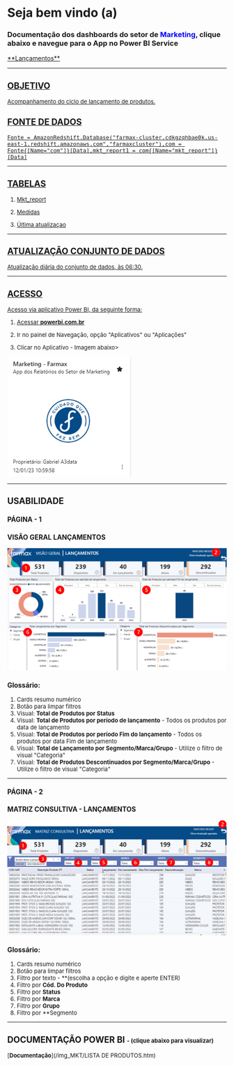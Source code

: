# **Seja bem vindo (a)**
### Documentação dos dashboards do setor de <span style = "color: blue">Marketing</span>, clique abaixo e navegue para o App no Power BI Service

<a href="https://app.powerbi.com/Redirect?action=OpenApp&appId=f194a00f-199a-47b8-bce1-59bcb5635cac&ctid=4019cfa9-aae5-4964-912e-b0e0bb606d37" target="_blank">
**Lançamentos**


---
<font size ="2">

## **OBJETIVO**
Acompanhamento do ciclo de lançamento de produtos. 

## **FONTE DE DADOS**

~~~
Fonte = AmazonRedshift.Database("farmax-cluster.cdkgzqhbae0k.us-east-1.redshift.amazonaws.com","farmaxcluster"),com = Fonte{[Name="com"]}[Data],mkt_report1 = com{[Name="mkt_report"]}[Data]
~~~

---
## **TABELAS**

1. Mkt_report

2. Medidas

3. Última atualizaçao 

---
## **ATUALIZAÇÃO CONJUNTO DE DADOS**
Atualização diária do conjunto de dados, às 06:30.

---
## **ACESSO**
Acesso via aplicativo Power BI, da seguinte forma:

<a href="https://app.powerbi.com/home" target="_blank">

1. Acessar **powerbi.com.br** </a>

2. Ir no painel de Navegação, opção "Aplicativos" ou "Aplicações"

3. Clicar no Aplicativo - Imagem abaixo>

![Imagem App Mkt](img_MKT/App_Mkt.png)

---
## **USABILIDADE**

### **PÁGINA - 1**

### **VISÃO GERAL LANÇAMENTOS**
![Imagem Visão Geral](img_MKT/Dash_Lancamentos.png)

### **Glossário:**

1. Cards resumo numérico
2. Botão para limpar filtros
3. Visual: **Total de Produtos por Status** 
4. Visual: **Total de Produtos por período de lançamento**  <font size ="2"> - Todos os produtos por data de lançamento </font>
5. Visual: **Total de Produtos por período Fim do lançamento**  <font size ="2"> - Todos os produtos por data Fim de lançamento </font>
6. Visual: **Total de Lançamento por Segmento/Marca/Grupo**  <font size ="2">- Utilize o filtro de visual "Categoria"</font>
7. Visual: **Total de Produtos Descontinuados por Segmento/Marca/Grupo**  <font size ="2">- Utilize o filtro de visual "Categoria"</font>
---
### **PÁGINA - 2**

### **MATRIZ CONSULTIVA - LANÇAMENTOS**

![Matriz](img_MKT/Dash_Lancamentos_Matriz.png)



### **Glossário:**

1. Cards resumo numérico
2. Botão para limpar filtros
3. Filtro por texto <font size ="2"> - **(escolha a opção e digite e aperte ENTER) </font>
4. Filtro por **Cód. Do Produto**
5. Filtro por **Status**
6. Filtro por **Marca**
7. Filtro por **Grupo**
7. Filtro por **Segmento
---

## **DOCUMENTAÇÃO POWER BI** <font size ="2"> - (clique abaixo para visualizar) </font>


[**Documentação**](/img_MKT/LISTA DE PRODUTOS.htm)

</font>
